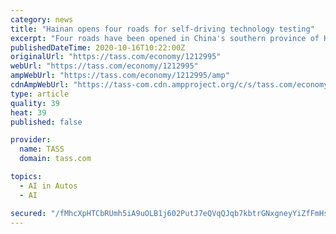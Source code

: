 ```yaml
---
category: news
title: "Hainan opens four roads for self-driving technology testing"
excerpt: "Four roads have been opened in China's southern province of Hainan to test self-driving technology. This marks the beginning of an important stage in the development of \"smart\" vehicles in the province,"
publishedDateTime: 2020-10-16T10:22:00Z
originalUrl: "https://tass.com/economy/1212995"
webUrl: "https://tass.com/economy/1212995"
ampWebUrl: "https://tass.com/economy/1212995/amp"
cdnAmpWebUrl: "https://tass-com.cdn.ampproject.org/c/s/tass.com/economy/1212995/amp"
type: article
quality: 39
heat: 39
published: false

provider:
  name: TASS
  domain: tass.com

topics:
  - AI in Autos
  - AI

secured: "/fMhcXpHTCbRUmh5iA9uOLB1j602PutJ7eQVqQJqb7kbtrGNxgneyYiZfFmHsPtW0ti7E5Z79k6rTkDs17mrAl2o+vLddJL8TRQj/YstrYYYUt9Y0InKihPte98J8VpikKtLtxa3pdrsJzMEIHg1rQ87p2uqcCeepDlqgJSO7ii70y7W4FyC05xpc+Gz15tqpT8MLxg1p3Faby1sTiZYGVxq+8C6IaAWZbRhuIkI96YmspVec51BJXnoiwxg5FIt4ARZBuVyyvlzh+8TmkriCaYiGWAm0WNiX5DlL7FXHe2EIMcbvlvm4h7tj6/24t2x/EY6BMf1SXxHlRlkMj7vCLwIlUfKwBuCaMU/Pn/xJMU=;GWlVbE5b2Tx3c/fC1WgM1Q=="
---
```


